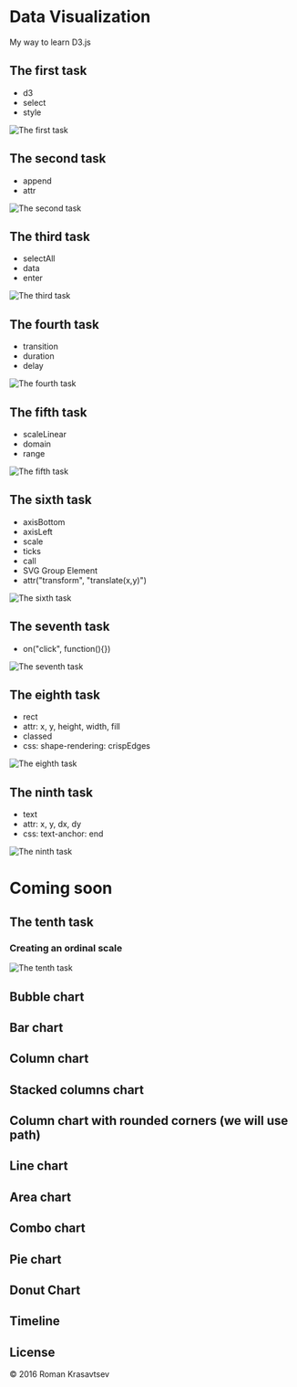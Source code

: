 # Data Visualization
My way to learn D3.js

## The first task
* d3
* select
* style

![The first task](https://github.com/RomanKrasavtsev/Data-Visualization/raw/master/images/1_selecting_element.png)

## The second task
* append
* attr

![The second task](https://github.com/RomanKrasavtsev/Data-Visualization/raw/master/images/2_creating_elements.png)

## The third task
* selectAll
* data
* enter

![The third task](https://github.com/RomanKrasavtsev/Data-Visualization/raw/master/images/3_creating_elements_from_data.png)

## The fourth task
* transition
* duration
* delay

![The fourth task](https://github.com/RomanKrasavtsev/Data-Visualization/raw/master/images/4_transitions.gif)

## The fifth task
* scaleLinear
* domain
* range

![The fifth task](https://github.com/RomanKrasavtsev/Data-Visualization/raw/master/images/5_scales.gif)

## The sixth task
* axisBottom
* axisLeft
* scale
* ticks
* call
* SVG Group Element
* attr("transform", "translate(x,y)")

![The sixth task](https://github.com/RomanKrasavtsev/Data-Visualization/raw/master/images/6_axes.png)

## The seventh task
* on("click", function(){})

![The seventh task](https://github.com/RomanKrasavtsev/Data-Visualization/raw/master/images/7_random.gif)

## The eighth task
* rect
* attr: x, y, height, width, fill
* classed
* css: shape-rendering: crispEdges

![The eighth task](https://github.com/RomanKrasavtsev/Data-Visualization/raw/master/images/8_creating_bars.gif)

## The ninth task
* text
* attr: x, y, dx, dy
* css: text-anchor: end

![The ninth task](https://github.com/RomanKrasavtsev/Data-Visualization/raw/master/images/9_adding_text.gif)

# Coming soon

## The tenth task
### Creating an ordinal scale
![The tenth task](https://github.com/RomanKrasavtsev/Data-Visualization/raw/master/images/10_creating_an_ordinal_scale.gif)

## Bubble chart
## Bar chart
## Column chart
## Stacked columns chart
## Column chart with rounded corners (we will use path)
## Line chart
## Area chart
## Combo chart
## Pie chart
## Donut Chart
## Timeline

## License
© 2016 Roman Krasavtsev
